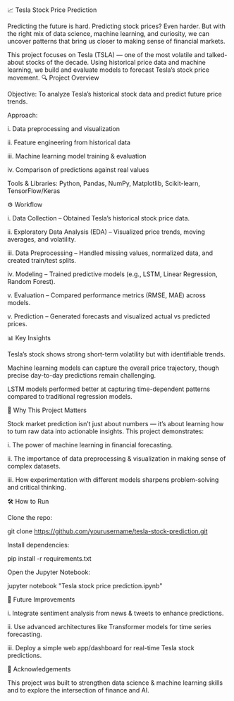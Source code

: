 📈 Tesla Stock Price Prediction

Predicting the future is hard. Predicting stock prices? Even harder. But with the right mix of data science, machine learning, and curiosity, we can uncover patterns that bring us closer to making sense of financial markets.

This project focuses on Tesla (TSLA) — one of the most volatile and talked-about stocks of the decade. Using historical price data and machine learning, we build and evaluate models to forecast Tesla’s stock price movement.
🔍 Project Overview

Objective: To analyze Tesla’s historical stock data and predict future price trends.

Approach:

i. Data preprocessing and visualization

ii. Feature engineering from historical data

iii. Machine learning model training & evaluation

iv. Comparison of predictions against real values

Tools & Libraries: Python, Pandas, NumPy, Matplotlib, Scikit-learn, TensorFlow/Keras

⚙️ Workflow

i. Data Collection – Obtained Tesla’s historical stock price data.

ii. Exploratory Data Analysis (EDA) – Visualized price trends, moving averages, and volatility.

iii. Data Preprocessing – Handled missing values, normalized data, and created train/test splits.

iv. Modeling – Trained predictive models (e.g., LSTM, Linear Regression, Random Forest).

v. Evaluation – Compared performance metrics (RMSE, MAE) across models.

v. Prediction – Generated forecasts and visualized actual vs predicted prices.

📊 Key Insights

Tesla’s stock shows strong short-term volatility but with identifiable trends.

Machine learning models can capture the overall price trajectory, though precise day-to-day predictions remain challenging.

LSTM models performed better at capturing time-dependent patterns compared to traditional regression models.

🚀 Why This Project Matters

Stock market prediction isn’t just about numbers — it’s about learning how to turn raw data into actionable insights. This project demonstrates:

i. The power of machine learning in financial forecasting.

ii. The importance of data preprocessing & visualization in making sense of complex datasets.

iii. How experimentation with different models sharpens problem-solving and critical thinking.

🛠️ How to Run

Clone the repo:

git clone https://github.com/yourusername/tesla-stock-prediction.git


Install dependencies:

pip install -r requirements.txt


Open the Jupyter Notebook:

jupyter notebook "Tesla stock price prediction.ipynb"

📌 Future Improvements

i. Integrate sentiment analysis from news & tweets to enhance predictions.

ii. Use advanced architectures like Transformer models for time series forecasting.

iii. Deploy a simple web app/dashboard for real-time Tesla stock predictions.

🙌 Acknowledgements

This project was built to strengthen data science & machine learning skills and to explore the intersection of finance and AI.
